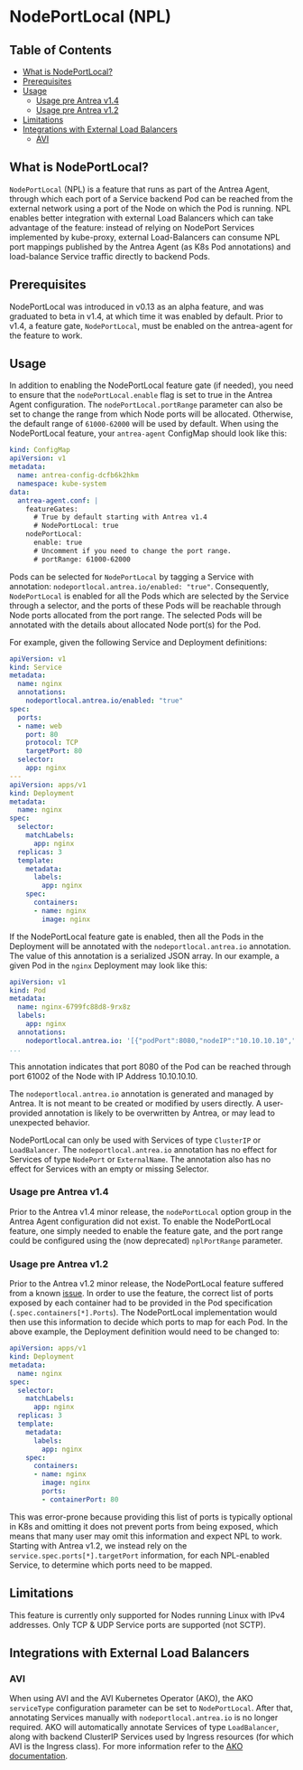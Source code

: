 # NodePortLocal (NPL)

## Table of Contents

<!-- toc -->
- [What is NodePortLocal?](#what-is-nodeportlocal)
- [Prerequisites](#prerequisites)
- [Usage](#usage)
  - [Usage pre Antrea v1.4](#usage-pre-antrea-v14)
  - [Usage pre Antrea v1.2](#usage-pre-antrea-v12)
- [Limitations](#limitations)
- [Integrations with External Load Balancers](#integrations-with-external-load-balancers)
  - [AVI](#avi)
<!-- /toc -->

## What is NodePortLocal?

`NodePortLocal` (NPL) is a feature that runs as part of the Antrea Agent,
through which each port of a Service backend Pod can be reached from the
external network using a port of the Node on which the Pod is running. NPL
enables better integration with external Load Balancers which can take advantage
of the feature: instead of relying on NodePort Services implemented by
kube-proxy, external Load-Balancers can consume NPL port mappings published by
the Antrea Agent (as K8s Pod annotations) and load-balance Service traffic
directly to backend Pods.

## Prerequisites

NodePortLocal was introduced in v0.13 as an alpha feature, and was graduated to
beta in v1.4, at which time it was enabled by default. Prior to v1.4, a feature
gate, `NodePortLocal`, must be enabled on the antrea-agent for the feature to
work.

## Usage

In addition to enabling the NodePortLocal feature gate (if needed), you need to
ensure that the `nodePortLocal.enable` flag is set to true in the Antrea Agent
configuration. The `nodePortLocal.portRange` parameter can also be set to change
the range from which Node ports will be allocated. Otherwise, the default range
of `61000-62000` will be used by default. When using the NodePortLocal feature,
your `antrea-agent` ConfigMap should look like this:

```yaml
kind: ConfigMap
apiVersion: v1
metadata:
  name: antrea-config-dcfb6k2hkm
  namespace: kube-system
data:
  antrea-agent.conf: |
    featureGates:
      # True by default starting with Antrea v1.4
      # NodePortLocal: true
    nodePortLocal:
      enable: true
      # Uncomment if you need to change the port range.
      # portRange: 61000-62000
```

Pods can be selected for `NodePortLocal` by tagging a Service with annotation:
`nodeportlocal.antrea.io/enabled: "true"`. Consequently, `NodePortLocal` is
enabled for all the Pods which are selected by the Service through a selector,
and the ports of these Pods will be reachable through Node ports allocated from
the port range. The selected Pods will be annotated with the details about
allocated Node port(s) for the Pod.

For example, given the following Service and Deployment definitions:

```yaml
apiVersion: v1
kind: Service
metadata:
  name: nginx
  annotations:
    nodeportlocal.antrea.io/enabled: "true"
spec:
  ports:
  - name: web
    port: 80
    protocol: TCP
    targetPort: 80
  selector:
    app: nginx
---
apiVersion: apps/v1
kind: Deployment
metadata:
  name: nginx
spec:
  selector:
    matchLabels:
      app: nginx
  replicas: 3
  template:
    metadata:
      labels:
        app: nginx
    spec:
      containers:
      - name: nginx
        image: nginx
```

If the NodePortLocal feature gate is enabled, then all the Pods in the
Deployment will be annotated with the `nodeportlocal.antrea.io` annotation. The
value of this annotation is a serialized JSON array. In our example, a given Pod
in the `nginx` Deployment may look like this:

```yaml
apiVersion: v1
kind: Pod
metadata:
  name: nginx-6799fc88d8-9rx8z
  labels:
    app: nginx
  annotations:
    nodeportlocal.antrea.io: '[{"podPort":8080,"nodeIP":"10.10.10.10","nodePort":61002}]'
...
```

This annotation indicates that port 8080 of the Pod can be reached through port
61002 of the Node with IP Address 10.10.10.10.

The `nodeportlocal.antrea.io` annotation is generated and managed by Antrea. It
is not meant to be created or modified by users directly. A user-provided
annotation is likely to be overwritten by Antrea, or may lead to unexpected
behavior.

NodePortLocal can only be used with Services of type `ClusterIP` or
`LoadBalancer`. The `nodeportlocal.antrea.io` annotation has no effect for
Services of type `NodePort` or `ExternalName`. The annotation also has no effect
for Services with an empty or missing Selector.

### Usage pre Antrea v1.4

Prior to the Antrea v1.4 minor release, the `nodePortLocal` option group in the
Antrea Agent configuration did not exist. To enable the NodePortLocal feature,
one simply needed to enable the feature gate, and the port range could be
configured using the (now deprecated) `nplPortRange` parameter.

### Usage pre Antrea v1.2

Prior to the Antrea v1.2 minor release, the NodePortLocal feature suffered from
a known [issue](https://github.com/antrea-io/antrea/issues/1912). In order to
use the feature, the correct list of ports exposed by each container had to be
provided in the Pod specification (`.spec.containers[*].Ports`). The
NodePortLocal implementation would then use this information to decide which
ports to map for each Pod. In the above example, the Deployment definition would
need to be changed to:

```yaml
apiVersion: apps/v1
kind: Deployment
metadata:
  name: nginx
spec:
  selector:
    matchLabels:
      app: nginx
  replicas: 3
  template:
    metadata:
      labels:
        app: nginx
    spec:
      containers:
      - name: nginx
        image: nginx
        ports:
        - containerPort: 80
```

This was error-prone because providing this list of ports is typically optional
in K8s and omitting it does not prevent ports from being exposed, which means
that many user may omit this information and expect NPL to work. Starting with
Antrea v1.2, we instead rely on the `service.spec.ports[*].targetPort`
information, for each NPL-enabled Service, to determine which ports need to be
mapped.

## Limitations

This feature is currently only supported for Nodes running Linux with IPv4
addresses. Only TCP & UDP Service ports are supported (not SCTP).

## Integrations with External Load Balancers

### AVI

When using AVI and the AVI Kubernetes Operator (AKO), the AKO `serviceType`
configuration parameter can be set to `NodePortLocal`. After that, annotating
Services manually with `nodeportlocal.antrea.io` is no longer required. AKO will
automatically annotate Services of type `LoadBalancer`, along with backend
ClusterIP Services used by Ingress resources (for which AVI is the Ingress
class). For more information refer to the [AKO
documentation](https://avinetworks.com/docs/ako/1.5/handling-objects/).
